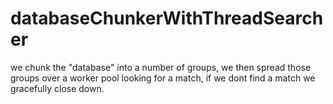 # databaseChunkerWithThreadSearcher
we chunk the "database" into a number of groups, we then spread those groups over a worker pool looking for a match, if we dont find a match we gracefully close down.
